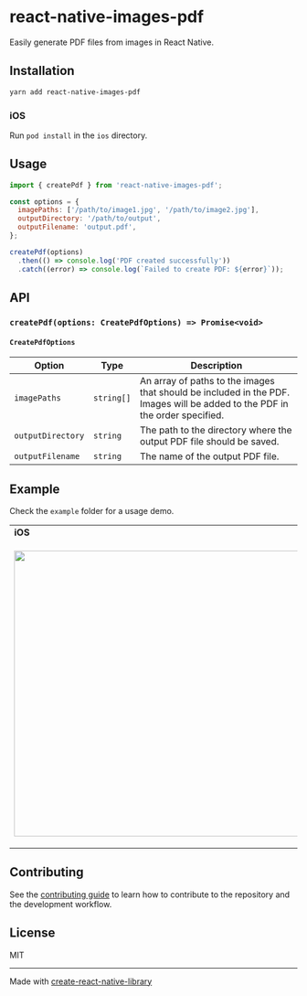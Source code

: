 # react-native-images-pdf

Easily generate PDF files from images in React Native.

## Installation

```sh
yarn add react-native-images-pdf
```

### iOS

Run `pod install` in the `ios` directory.

## Usage

```javascript
import { createPdf } from 'react-native-images-pdf';

const options = {
  imagePaths: ['/path/to/image1.jpg', '/path/to/image2.jpg'],
  outputDirectory: '/path/to/output',
  outputFilename: 'output.pdf',
};

createPdf(options)
  .then(() => console.log('PDF created successfully'))
  .catch((error) => console.log(`Failed to create PDF: ${error}`));
```

## API

### `createPdf(options: CreatePdfOptions) => Promise<void>`

#### `CreatePdfOptions`


| Option | Type | Description |
| --- | --- | --- |
| `imagePaths` | `string[]` | An array of paths to the images that should be included in the PDF. Images will be added to the PDF in the order specified. |
| `outputDirectory` | `string` | The path to the directory where the output PDF file should be saved. |
| `outputFilename` | `string` | The name of the output PDF file. |

## Example

Check the `example` folder for a usage demo.
<table>
  <tr><td><strong>iOS</strong></td><td><strong>Android</strong></td></tr>
  <tr>
    <td><p align="center"><img src="/docs/example-ios.gif" height="500"></p></td>
    <td><p align="center"><img src="/docs/example-android.gif" height="500"></p></td>
  </tr>
</table>

## Contributing

See the [contributing guide](CONTRIBUTING.md) to learn how to contribute to the repository and the development workflow.

## License

MIT

---

Made with [create-react-native-library](https://github.com/callstack/react-native-builder-bob)
